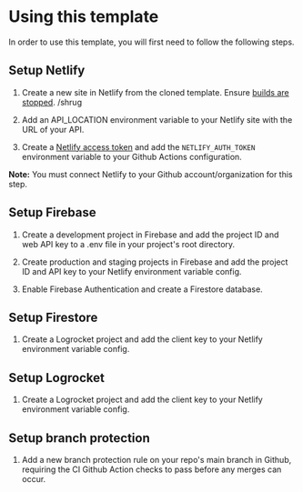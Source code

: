 # Using this template

In order to use this template, you will first need to follow the following steps.

## Setup Netlify

1. Create a new site in Netlify from the cloned template. Ensure [builds are stopped](https://docs.netlify.com/configure-builds/stop-or-activate-builds/). /shrug

2. Add an API_LOCATION environment variable to your Netlify site with the URL of your API.

3. Create a [Netlify access token](https://docs.netlify.com/cli/get-started/#obtain-a-token-in-the-netlify-ui) and add the `NETLIFY_AUTH_TOKEN` environment variable to your Github Actions configuration.

**Note:** You must connect Netlify to your Github account/organization for this step.

## Setup Firebase

1. Create a development project in Firebase and add the project ID and web API key to a .env file in your project's root directory.

2. Create production and staging projects in Firebase and add the project ID and API key to your Netlify environment variable config.

3. Enable Firebase Authentication and create a Firestore database.

## Setup Firestore

1. Create a Logrocket project and add the client key to your Netlify environment variable config.

## Setup Logrocket

1. Create a Logrocket project and add the client key to your Netlify environment variable config.

## Setup branch protection

1. Add a new branch protection rule on your repo's main branch in Github, requiring the CI Github Action checks to pass before any merges can occur.
